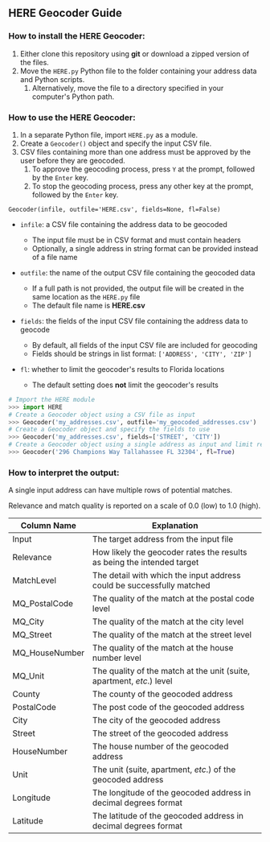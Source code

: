 ## HERE Geocoder Guide

### How to install the HERE Geocoder:

1. Either clone this repository using __git__ or download a zipped version of the files.
2. Move the `HERE.py` Python file to the folder containing your address data and Python scripts.
    1. Alternatively, move the file to a directory specified in your computer's Python path.

### How to use the HERE Geocoder:

1. In a separate Python file, import `HERE.py` as a module.
2. Create a `Geocoder()` object and specify the input CSV file.
3. CSV files containing more than one address must be approved by the user before they are geocoded.
    1. To approve the geocoding process, press `Y` at the prompt, followed by the `Enter` key.
    2. To stop the geocoding process, press any other key at the prompt, followed by the `Enter` key.

`Geocoder(infile, outfile='HERE.csv', fields=None, fl=False)`

- `infile`: a CSV file containing the address data to be geocoded
  - The input file must be in CSV format and must contain headers
  - Optionally, a single address in string format can be provided instead of a file name

- `outfile`: the name of the output CSV file containing the geocoded data
  - If a full path is not provided, the output file will be created in the same location as the `HERE.py` file
  - The default file name is __HERE.csv__

- `fields`: the fields of the input CSV file containing the address data to geocode
  - By default, all fields of the input CSV file are included for geocoding
  - Fields should be strings in list format: `['ADDRESS', 'CITY', 'ZIP']`

- `fl`: whether to limit the geocoder's results to Florida locations
  - The default setting does __not__ limit the geocoder's results

```python
# Import the HERE module
>>> import HERE
# Create a Geocoder object using a CSV file as input
>>> Geocoder('my_addresses.csv', outfile='my_geocoded_addresses.csv')
# Create a Geocoder object and specify the fields to use
>>> Geocoder('my_addresses.csv', fields=['STREET', 'CITY'])
# Create a Geocoder object using a single address as input and limit results to Florida
>>> Geocoder('296 Champions Way Tallahassee FL 32304', fl=True)
```

### How to interpret the output:

A single input address can have multiple rows of potential matches.

Relevance and match quality is reported on a scale of 0.0 (low) to 1.0 (high). 

Column Name | Explanation
--- | ---
Input | The target address from the input file
Relevance | How likely the geocoder rates the results as being the intended target
MatchLevel | The detail with which the input address could be successfully matched
MQ_PostalCode | The quality of the match at the postal code level
MQ_City | The quality of the match at the city level
MQ_Street | The quality of the match at the street level
MQ_HouseNumber | The quality of the match at the house number level
MQ_Unit | The quality of the match at the unit (suite, apartment, *etc*.) level
County | The county of the geocoded address
PostalCode | The post code of the geocoded address
City | The city of the geocoded address
Street | The street of the geocoded address
HouseNumber | The house number of the geocoded address
Unit | The unit (suite, apartment, *etc*.) of the geocoded address
Longitude | The longitude of the geocoded address in decimal degrees format
Latitude | The latitude of the geocoded address in decimal degrees format